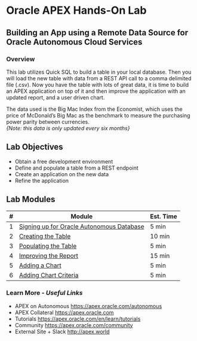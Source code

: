 # Oracle APEX Hands-On Lab

## Building an App using a Remote Data Source for Oracle Autonomous Cloud Services

### Overview
This lab utilizes Quick SQL to build a table in your local database. Then you will load the new table with data from a REST API call to a comma delimited file (.csv). Now you have the table with lots of great data, it is time to build an APEX application on top of it and then improve the application with an updated report, and a user driven chart.

The data used is the Big Mac Index from the Economist, which uses the price of McDonald’s Big Mac as the benchmark to measure the purchasing power parity between currencies.   
*{Note: this data is only updated every six months}*

## Lab Objectives

* Obtain a free development environment
* Define and populate a table from a REST endpoint
* Create an application on the new data
* Refine the application

## Lab Modules

| # | Module | Est. Time |
| --- | --- | --- |
| 1 | [Signing up for Oracle Autonomous Database](1-sign-up-atp) | 5 min |
| 2 | [Creating the Table](2-create-table.md) | 10 min |
| 3 | [Populating the Table](3-populating-table.md) | 5 min |
| 4 | [Improving the Report](4-improving-report.md) | 15 min |
| 5 | [Adding a Chart](5-adding-chart.md) | 5 min |
| 6 | [Adding Chart Criteria](6-adding-chart-criteria.md) | 5 min |

### Learn More - *Useful Links*

- APEX on Autonomous   https://apex.oracle.com/autonomous
- APEX Collateral   https://apex.oracle.com
- Tutorials   https://apex.oracle.com/en/learn/tutorials
- Community   https://apex.oracle.com/community
- External Site + Slack   http://apex.world


